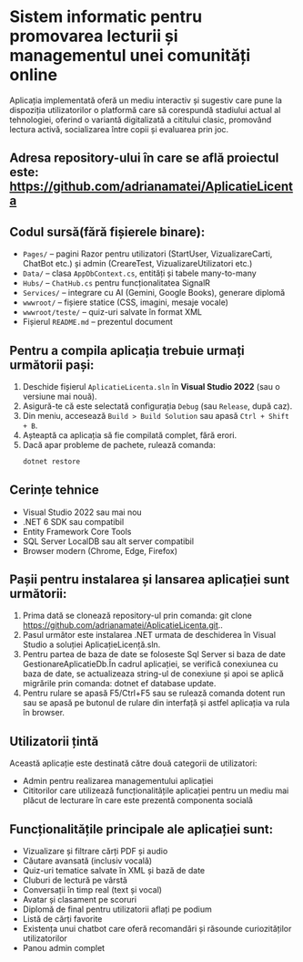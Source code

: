 # Sistem informatic pentru promovarea lecturii și managementul unei comunități online
Aplicația implementată oferă un mediu interactiv și sugestiv care pune la dispoziția utilizatorilor o platformă care să corespundă stadiului actual al tehnologiei, oferind o variantă digitalizată a cititului clasic, promovând lectura activă, socializarea între copii și evaluarea prin joc.
## Adresa repository-ului în care se află proiectul este: https://github.com/adrianamatei/AplicatieLicenta
## Codul sursă(fără fișierele binare):
- `Pages/` – pagini Razor pentru utilizatori (StartUser, VizualizareCarti, ChatBot etc.) și admin (CreareTest, VizualizareUtilizatori etc.)
- `Data/` – clasa `AppDbContext.cs`, entități și tabele many-to-many
- `Hubs/` – `ChatHub.cs` pentru funcționalitatea SignalR
- `Services/` – integrare cu AI (Gemini, Google Books), generare diplomă
- `wwwroot/` – fișiere statice (CSS, imagini, mesaje vocale)
- `wwwroot/teste/` – quiz-uri salvate în format XML
- Fișierul `README.md` – prezentul document
## Pentru a compila aplicația trebuie urmați următorii pași:
1. Deschide fișierul `AplicatieLicenta.sln` în **Visual Studio 2022** (sau o versiune mai nouă).
2. Asigură-te că este selectată configurația `Debug` (sau `Release`, după caz).
3. Din meniu, accesează `Build > Build Solution` sau apasă `Ctrl + Shift + B`.
4. Așteaptă ca aplicația să fie compilată complet, fără erori.
5. Dacă apar probleme de pachete, rulează comanda:
   ```bash
   dotnet restore
 ## Cerințe tehnice

- Visual Studio 2022 sau mai nou
- .NET 6 SDK sau compatibil
- Entity Framework Core Tools
- SQL Server LocalDB sau alt server compatibil
- Browser modern (Chrome, Edge, Firefox)

## Pașii pentru instalarea și lansarea aplicației sunt următorii:
1. Prima dată se clonează repository-ul prin comanda: git clone https://github.com/adrianamatei/AplicatieLicenta.git..
2. Pasul următor este instalarea .NET urmata de deschiderea în Visual Studio a soluției AplicațieLicență.sln.
3. Pentru partea de baza de date se foloseste Sql Server si baza de date GestionareAplicatieDb.În cadrul aplicației, se verifică conexiunea cu baza de date, se actualizeaza string-ul de conexiune și apoi se aplică migrările prin comanda: dotnet ef database update.
4. Pentru rulare se apasă F5/Ctrl+F5 sau se rulează comanda dotent run sau se apasă pe butonul de rulare din interfață și astfel aplicația va rula în browser.
## Utilizatorii țintă
Această aplicație este destinată către două categorii de utilizatori:
- Admin pentru realizarea managementului aplicației
- Cititorilor care utilizează funcționalitățile aplicației pentru un mediu mai plăcut de lecturare în care este prezentă componenta socială
## Funcționalitățile principale ale aplicației sunt:
-  Vizualizare și filtrare cărți PDF și audio
-  Căutare avansată (inclusiv vocală)
-  Quiz-uri tematice salvate în XML și bază de date
-  Cluburi de lectură pe vârstă
-  Conversații în timp real (text și vocal)
-  Avatar și clasament pe scoruri
-  Diplomă de final pentru utilizatorii aflați pe podium
-  Listă de cărți favorite
-  Existența unui chatbot care oferă recomandări și răsounde curiozităților utilizatorilor
-  Panou admin complet




